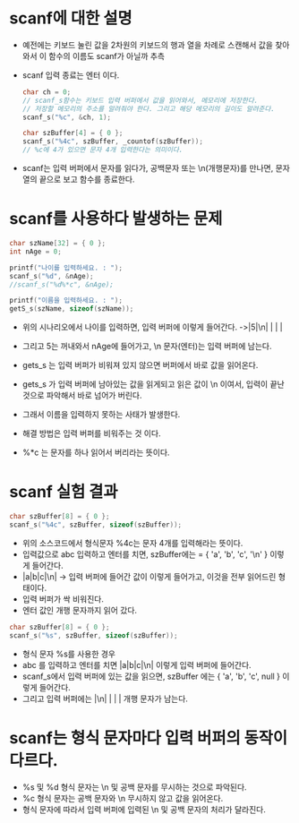 # scanf에 대한 설명

- 예전에는 키보드 눌린 값을 2차원의 키보드의 행과 열을 차례로 스캔해서 값을 찾아와서
  이 함수의 이름도 scanf가 아닐까 추측

- scanf 입력 종료는 엔터 이다.

  ```cpp
  char ch = 0;
  // scanf_s함수는 키보드 입력 버퍼에서 값을 읽어와서, 메모리에 저장한다.
  // 저장할 메모리의 주소를 알려줘야 한다. 그리고 해당 메모리의 길이도 알려준다.
  scanf_s("%c", &ch, 1);
  ```

  ```cpp
  char szBuffer[4] = { 0 };
  scanf_s("%4c", szBuffer, _countof(szBuffer));
  // %c에 4가 있으면 문자 4개 입력한다는 의미이다.
  
  ```
  
- scanf는 입력 버퍼에서 문자를 읽다가, 공백문자 또는 \n(개행문자)를 만나면, 문자열의 끝으로 보고 함수를 종료한다.



# scanf를 사용하다 발생하는 문제

```cpp
char szName[32] = { 0 };
int nAge = 0;

printf("나이를 입력하세요. : ");
scanf_s("%d", &nAge);
//scanf_s("%d%*c", &nAge);

printf("이름을 입력하세요. : ");
getS_s(szName, sizeof(szName));
```

- 위의 시나리오에서 나이를 입력하면, 입력 버퍼에 이렇게 들어간다. ->|5|\n|  |  |  |
- 그리고 5는 꺼내와서 nAge에 들어가고, \n 문자(엔터)는 입력 버퍼에 남는다.
- gets_s 는 입력 버퍼가 비워져 있지 않으면 버퍼에서 바로 값을 읽어온다.
- gets_s 가 입력 버퍼에 남아있는 값을 읽게되고 읽은 값이 \n 이여서, 입력이 끝난 것으로 파악해서 바로 넘어가 버린다.
- 그래서 이름을 입력하지 못하는 사태가 발생한다.
- 해결 방법은 입력 버퍼를 비워주는 것 이다.

- %*c 는 문자를 하나 읽어서 버리라는 뜻이다.



# scanf 실험 결과

```cpp
char szBuffer[8] = { 0 };
scanf_s("%4c", szBuffer, sizeof(szBuffer));
```

- 위의 소스코드에서 형식문자 %4c는 문자 4개를 입력해라는 뜻이다.
- 입력값으로 abc 입력하고 엔터를 치면, szBuffer에는 = { 'a', 'b', 'c', '\n' } 이렇게 들어간다.
- |a|b|c|\n| -> 입력 버퍼에 들어간 값이 이렇게 들어가고, 이것을 전부 읽어드린 형태이다. 
- 입력 버퍼가 싹 비워진다.
- 엔터 값인 개행 문자까지 읽어 갔다.



```cpp
char szBuffer[8] = { 0 };
scanf_s("%s", szBuffer, sizeof(szBuffer));
```

- 형식 문자 %s를 사용한 경우
- abc 를 입력하고 엔터를 치면 |a|b|c|\n| 이렇게 입력 버퍼에 들어간다.
- scanf_s에서 입력 버퍼에 있는 값을 읽으면, szBuffer 에는 { 'a', 'b', 'c', null } 이렇게 들어간다.
- 그리고 입력 버퍼에는 |\n|  |  |   |  개행 문자가 남는다.



# scanf는 형식 문자마다 입력 버퍼의 동작이 다르다.

- %s 및 %d 형식 문자는 \n 및 공백 문자를 무시하는 것으로 파악된다.
- %c 형식 문자는 공백 문자와 \n 무시하지 않고 값을 읽어온다.
- 형식 문자에 따라서 입력 버퍼에 입력된 \n 및 공백 문자의 처리가 달라진다.